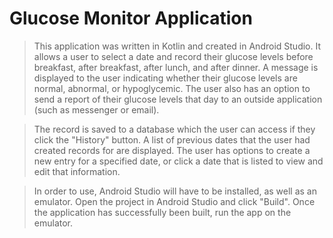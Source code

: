 # Glucose Monitor Application

> This application was written in Kotlin and created in Android Studio. It allows a user to select a date and record their glucose levels before breakfast, after breakfast, after lunch, and after dinner. A message is displayed to the user indicating whether their glucose levels are normal, abnormal, or hypoglycemic. The user also has an option to send a report of their glucose levels that day to an outside application (such as messenger or email). 


> The record is saved to a database which the user can access if they click the "History" button. A list of previous dates that the user had created records for are displayed. The user has options to create a new entry for a specified date, or click a date that is listed to view and edit that information.


> In order to use, Android Studio will have to be installed, as well as an emulator. Open the project in Android Studio and click "Build". Once the application has successfully been built, run the app on the emulator. 